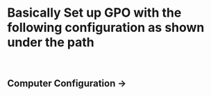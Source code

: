 # Basically Set up GPO with the following configuration as shown under the path  
<br>

## Computer Configuration -> 